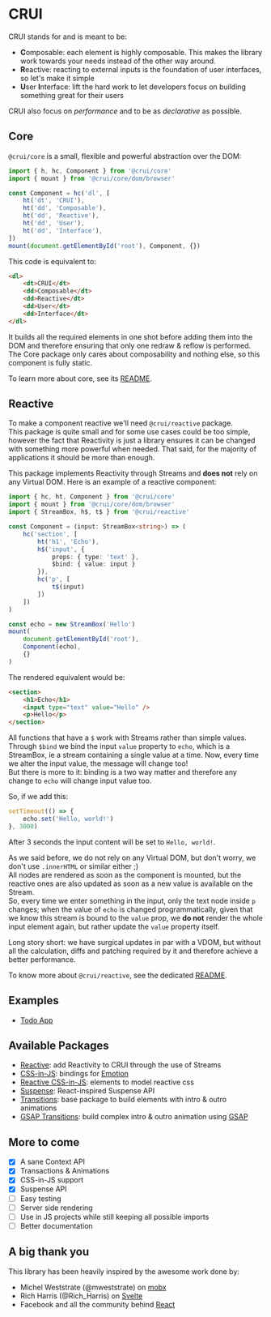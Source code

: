 # CRUI
CRUI stands for and is meant to be:
- **C**omposable: each element is highly composable. This makes the library work towards your needs instead of the other way around.
- **R**eactive: reacting to external inputs is the foundation of user interfaces, so let's make it simple
- **U**ser **I**nterface: lift the hard work to let developers focus on building something great for their users

CRUI also focus on _performance_ and to be as _declarative_ as possible.

## Core

`@crui/core` is a small, flexible and powerful abstraction over the DOM:

```typescript
import { h, hc, Component } from '@crui/core'
import { mount } from '@crui/core/dom/browser'

const Component = hc('dl', [
    ht('dt', 'CRUI'),
    ht('dd', 'Composable'),
    ht('dd', 'Reactive'),
    ht('dd', 'User'),
    ht('dd', 'Interface'),
])
mount(document.getElementById('root'), Component, {})
```

This code is equivalent to:
```html
<dl>
    <dt>CRUI</dt>
    <dd>Composable</dt>
    <dd>Reactive</dt>
    <dd>User</dt>
    <dd>Interface</dt>
</dl>
```
It builds all the required elements in one shot before adding them into the DOM and therefore ensuring that only one redraw & reflow is performed.  
The Core package only cares about composability and nothing else, so this component is fully static.

To learn more about core, see its [README](packages/core/README.md).

## Reactive
To make a component reactive we'll need `@crui/reactive` package.  
This package is quite small and for some use cases could be too simple, however the fact that Reactivity is just a library ensures it can be changed with something more powerful when needed. That said, for the majority of applications it should be more than enough.

This package implements Reactivity through Streams and **does not** rely on any Virtual DOM. Here is an example of a reactive component:
```typescript
import { hc, ht, Component } from '@crui/core'
import { mount } from '@crui/core/dom/browser'
import { StreamBox, h$, t$ } from '@crui/reactive'

const Component = (input: StreamBox<string>) => (
    hc('section', [
        ht('h1', 'Echo'),
        h$('input', {
            props: { type: 'text' },
            $bind: { value: input }
        }),
        hc('p', [
            t$(input)
        ])
    ])
)

const echo = new StreamBox('Hello')
mount(
    document.getElementById('root'),
    Component(echo),
    {}
)
```

The rendered equivalent would be:
```html
<section>
    <h1>Echo</h1>
    <input type="text" value="Hello" />
    <p>Hello</p>
</section>
```

All functions that have a `$` work with Streams rather than simple values. Through `$bind` we bind the input `value` property to `echo`, which is a StreamBox, ie a stream containing a single value at a time. Now, every time we alter the input value, the message will change too!  
But there is more to it: binding is a two way matter and therefore any change to `echo` will change input value too.

So, if we add this:
```typescript
setTimeout(() => {
    echo.set('Hello, world!')
}, 3000)
```
After 3 seconds the input content will be set to `Hello, world!`.

As we said before, we do not rely on any Virtual DOM, but don't worry, we don't use `.innerHTML` or similar either ;)  
All nodes are rendered as soon as the component is mounted, but the reactive ones are also updated as soon as a new value is available on the Stream.  
So, every time we enter something in the input, only the text node inside `p` changes; when the value of `echo` is changed programmatically, given that we know this stream is bound to the `value` prop, we **do not** render the whole input element again, but rather update the `value` property itself.

Long story short: we have surgical updates in par with a VDOM, but without all the calculation, diffs and patching required by it and therefore achieve a better performance.

To know more about `@crui/reactive`, see the dedicated [README](packages/reactive/README.md).

## Examples
- [Todo App](packages/eg-reactive-todos/README.md)

## Available Packages
- [Reactive](packages/reactive/README.md): add Reactivity to CRUI through the use of Streams
- [CSS-in-JS](packages/css-emotion/README.md): bindings for [Emotion](https://emotion.sh/)
- [Reactive CSS-in-JS](packages/css-emotion-reactive/README.md): elements to model reactive css
- [Suspense](packages/suspense/README.md): React-inspired Suspense API
- [Transitions](packages/transitions/README.md): base package to build elements with intro & outro animations
- [GSAP Transitions](packages/transitions-gsap/README.md): build complex intro & outro animation using [GSAP](https://greensock.com/)

## More to come
- [x] A sane Context API
- [x] Transactions & Animations
- [x] CSS-in-JS support
- [x] Suspense API
- [ ] Easy testing 
- [ ] Server side rendering
- [ ] Use in JS projects while still keeping all possible imports
- [ ] Better documentation

## A big thank you
This library has been heavily inspired by the awesome work done by:
- Michel Weststrate (@mweststrate) on [mobx](https://github.com/mobxjs/mobx)
- Rich Harris (@Rich_Harris) on [Svelte](https://github.com/sveltejs/svelte)
- Facebook and all the community behind [React](https://github.com/facebook/react)
